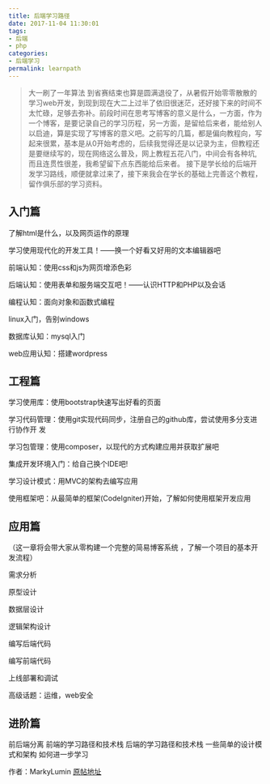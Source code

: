 ```yaml
---
title: 后端学习路径
date: 2017-11-04 11:30:01
tags:
- 后端
- php
categories:
- 后端学习
permalink: learnpath
---
```

> 大一刷了一年算法 到省赛结束也算是圆满退役了，从暑假开始零零散散的学习web开发，到现到现在大二上过半了依旧很迷茫，还好接下来的时间不太忙碌，足够去弥补。前段时间在思考写博客的意义是什么，一方面，作为一个博客，是要记录自己的学习历程，另一方面，是留给后来者，能给别人以启迪，算是实现了写博客的意义吧。之前写的几篇，都是偏向教程向，写起来很累，基本是从0开始考虑的，后续我觉得还是以记录为主，但教程还是要继续写的，现在网络这么普及，网上教程五花八门，中间会有各种坑,而且连贯性很差，我希望留下点东西能给后来者。
接下是学长给的后端开发学习路线，顺便就拿过来了，接下来我会在学长的基础上完善这个教程，留作俱乐部的学习资料。

<!-- more -->

## 入门篇
了解html是什么，以及网页运作的原理

学习使用现代化的开发工具！——换一个好看又好用的文本编辑器吧

前端认知：使用css和js为网页增添色彩

后端认知：使用表单和服务端交互吧！——认识HTTP和PHP以及会话

编程认知：面向对象和函数式编程

linux入门，告别windows

数据库认知：mysql入门

web应用认知：搭建wordpress

## 工程篇

学习使用库：使用bootstrap快速写出好看的页面

学习代码管理：使用git实现代码同步，注册自己的github库，尝试使用多分支进行协作开
发

学习包管理：使用composer，以现代的方式构建应用并获取扩展吧

集成开发环境入门：给自己换个IDE吧!

学习设计模式：用MVC的架构去编写应用

使用框架吧：从最简单的框架(CodeIgniter)开始，了解如何使用框架开发应用

## 应用篇

（这一章将会带大家从零构建一个完整的简易博客系统 ，了解一个项目的基本开发流程）

需求分析

原型设计

数据层设计

逻辑架构设计

编写后端代码

编写前端代码

上线部署和调试

高级话题：运维，web安全

## 进阶篇

前后端分离
前端的学习路径和技术栈
后端的学习路径和技术栈
一些简单的设计模式和架构
如何进一步学习

作者：MarkyLumin
[原帖地址](http://www.jianshu.com/p/c8671328a375)
